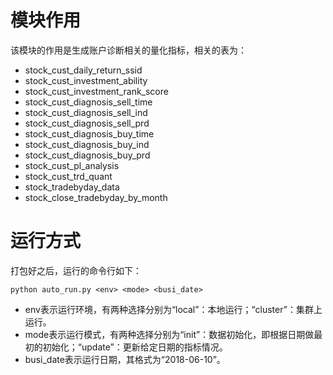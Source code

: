 # 模块作用

该模块的作用是生成账户诊断相关的量化指标，相关的表为：


* stock_cust_daily_return_ssid
* stock_cust_investment_ability
* stock_cust_investment_rank_score
* stock_cust_diagnosis_sell_time
* stock_cust_diagnosis_sell_ind
* stock_cust_diagnosis_sell_prd
* stock_cust_diagnosis_buy_time
* stock_cust_diagnosis_buy_ind
* stock_cust_diagnosis_buy_prd
* stock_cust_pl_analysis
* stock_cust_trd_quant
* stock_tradebyday_data
* stock_close_tradebyday_by_month


# 运行方式

打包好之后，运行的命令行如下：

```
python auto_run.py <env> <mode> <busi_date>
```

* env表示运行环境，有两种选择分别为“local”：本地运行；“cluster”：集群上运行。
* mode表示运行模式，有两种选择分别为“init”：数据初始化，即根据日期做最初的初始化；“update”：更新给定日期的指标情况。
* busi_date表示运行日期，其格式为“2018-06-10”。